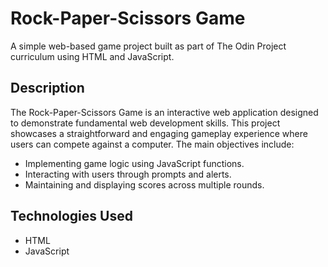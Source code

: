 # Rock-Paper-Scissors Game

A simple web-based game project built as part of The Odin Project curriculum using HTML and JavaScript.

## Description

The Rock-Paper-Scissors Game is an interactive web application designed to demonstrate fundamental web development skills. This project showcases a straightforward and engaging gameplay experience where users can compete against a computer. The main objectives include:

- Implementing game logic using JavaScript functions.
- Interacting with users through prompts and alerts.
- Maintaining and displaying scores across multiple rounds.

## Technologies Used

- HTML
- JavaScript
